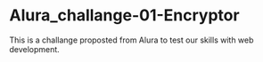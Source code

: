 # Alura_challange-01-Encryptor

This is a challange proposted from Alura to test our skills with web development.
